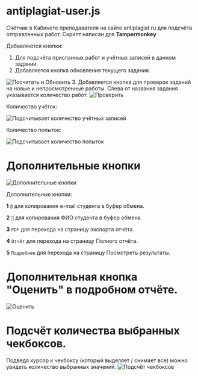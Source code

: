 # antiplagiat-user.js
Счётчик в Кабинете преподавателя на сайте antiplagiat.ru для подсчёта отправленных работ.
Скрипт написан для __Tampermonkey__

Добавляются кнопки:
1. Для подсчёта присланных работ и учётных записей в данном задании.
2. Добавляется кнопка обновления текущего задания.
<img src="https://i.imgur.com/zz1E9mD.jpg" alt="Посчитать и Обновить" />
3. Добавляется кнопка для проверок заданий на новые и непросмотренные работы. Слева от названия задания указывается количество работ.
<img src="https://i.imgur.com/J182AXD.jpg" alt="Проверить" />

Количество учёток:

<img src="https://i.imgur.com/qLuJgrf.jpg" alt="Подсчитывает количество учётных записей" />

Количество попыток: 

<img src="https://i.imgur.com/c38QkRn.jpg" alt="Подсчитывает количество попыток" />

# Дополнительные кнопки
<img src="https://i.imgur.com/5vUfpa1.png" alt="Дополнительные кнопки" />

Дополнительные кнопки:

__1__ `@` для копирования e-mail студента в буфер обмена.

__2__ `👤` для копирования ФИО студента в буфер обмена.

__3__ `PDF` для перехода на страницу экспорта отчёта.

__4__ `Отчёт` для перехода на страницу Полного отчёта.

__5__ `Подробнее` для перехода на страницу Посмотреть результаты.


# Дополнительная кнопка "Оценить" в подробном отчёте.
<img src="https://i.imgur.com/m3PXWzz.jpg" alt="Оценить" />

# Подсчёт количества выбранных чекбоксов. 
Подведя курсор к чекбоксу (который выделяет / снимает все) можно увидеть количество выбранных значений.
<img src="https://i.imgur.com/2OhaTzV.jpg" alt="Подсчёт чекбоксов" />
